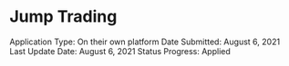 # Jump Trading

Application Type: On their own platform
Date Submitted: August 6, 2021
Last Update Date: August 6, 2021
Status Progress: Applied